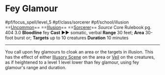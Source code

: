 # Fey Glamour
#pf/focus_spell/level_5 #pf/class/sorcerer #pf/school/illusion 
==[Uncommon](../../../Traits/Uncommon.md)== ==[Illusion](../../../Traits/Illusion.md)== ==[Sorcerer](../../../Traits/Sorcerer.md)==
*Source* Core Rulebook pg. 404 3.0
**Bloodline** fey
**Cast** ►► somatic, verbal
**Range** 30 feet; **Area** 30-foot burst or; **Targets** up to 10 creatures
**Duration** 10 minutes

---
You call upon fey glamours to cloak an area or the targets in illusion. This has the effect of either [Illusory Scene](../../Spells/Level%205/Illusory%20Scene.md) on the area or [Veil](../../Spells/Level%204/Veil.md) on the creatures, as if heightened to a level 1 level lower than fey glamour, using fey glamour's range and duration.